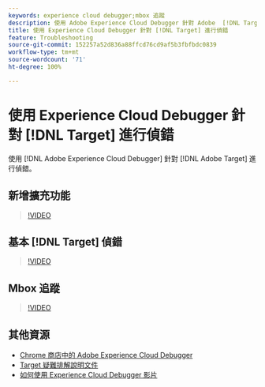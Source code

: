 ```yaml
---
keywords: experience cloud debugger;mbox 追蹤
description: 使用 Adobe Experience Cloud Debugger 針對 Adobe  [!DNL Target] 進行偵錯。
title: 使用 Experience Cloud Debugger 針對 [!DNL Target] 進行偵錯
feature: Troubleshooting
source-git-commit: 152257a52d836a88ffcd76cd9af5b3fbfbdc0839
workflow-type: tm+mt
source-wordcount: '71'
ht-degree: 100%

---
```



# 使用 Experience Cloud Debugger 針對 [!DNL Target] 進行偵錯

使用 [!DNL Adobe Experience Cloud Debugger] 針對 [!DNL Adobe Target] 進行偵錯。

## 新增擴充功能

>[!VIDEO](https://video.tv.adobe.com/v/23114/?quality=12)

## 基本 [!DNL Target] 偵錯

>[!VIDEO](https://video.tv.adobe.com/v/23115/?quality=12)

## Mbox 追蹤

>[!VIDEO](https://video.tv.adobe.com/v/23113/?quality=12)

## 其他資源

+ [Chrome 商店中的 Adobe Experience Cloud Debugger](https://chrome.google.com/webstore/detail/adobe-experience-cloud-de/ocdmogmohccmeicdhlhhgepeaijenapj?hl=en)
+ [Target 疑難排解說明文件](/help/main/r-troubleshooting-target/troubleshooting-target.md)
+ [如何使用 Experience Cloud Debugger 影片](https://helpx.adobe.com/marketing-cloud-core/kt/using/experience-cloud-debugger-feature-video-use.html)
